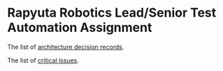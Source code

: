 # Rapyuta Robotics Lead/Senior Test Automation Assignment

The list of [architecture decision records](./docs/ards/readme.md).

The list of [critical issues](https://github.com/olmeteiko/rr-qa-automation-assignment/issues).
